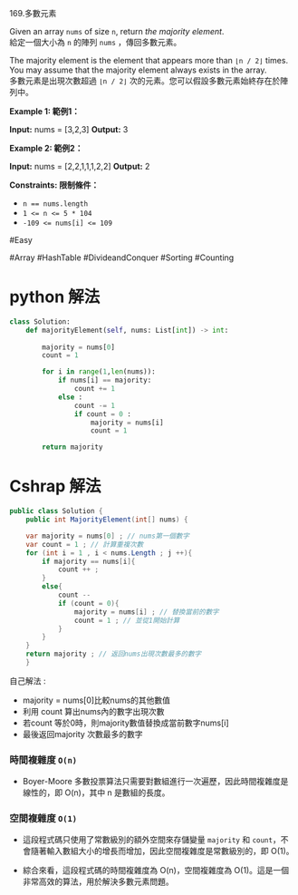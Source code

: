 169.多數元素

Given an array `nums` of size `n`, return _the majority element_.  
給定一個大小為 `n` 的陣列 `nums` ，傳回多數元素。

The majority element is the element that appears more than `⌊n / 2⌋` times. You may assume that the majority element always exists in the array.  
多數元素是出現次數超過 `⌊n / 2⌋` 次的元素。您可以假設多數元素始終存在於陣列中。

**Example 1: 範例1：**

**Input:** nums = [3,2,3]
**Output:** 3

**Example 2: 範例2：**

**Input:** nums = [2,2,1,1,1,2,2]
**Output:** 2

**Constraints: 限制條件：**

- `n == nums.length`
- `1 <= n <= 5 * 104`
- `-109 <= nums[i] <= 109`


#Easy 

#Array
#HashTable
#DivideandConquer
#Sorting
#Counting

# python 解法
```python
class Solution:
    def majorityElement(self, nums: List[int]) -> int:
        
        majority = nums[0]
        count = 1 

        for i in range(1,len(nums)):
            if nums[i] == majority:
                count += 1
            else :
                count -= 1
                if count = 0 :
	                majority = nums[i] 
	                count = 1

        return majority

```

# Cshrap 解法

```C#
public class Solution {
    public int MajorityElement(int[] nums) {

	var majority = nums[0] ; // nums第一個數字
	var count = 1 ; // 計算重複次數
	for (int i = 1 , i < nums.Length ; j ++){
		if majority == nums[i]{
			count ++ ; 
		}
		else{
			count --
			if (count = 0){
				majority = nums[i] ; // 替換當前的數字 
				count = 1 ; // 並從1開始計算			
			}
		}
	}
	return majority ; // 返回nums出現次數最多的數字
    }
```

自己解法 : 
- majority = nums[0]比較nums的其他數值 
- 利用 count 算出nums內的數字出現次數
- 若count 等於0時，則majority數值替換成當前數字nums[i]
- 最後返回majority 次數最多的數字 

### 時間複雜度 `O(n)`

- Boyer-Moore 多數投票算法只需要對數組進行一次遍歷，因此時間複雜度是線性的，即 O(n)，其中 n 是數組的長度。

### 空間複雜度 `O(1)`

- 這段程式碼只使用了常數級別的額外空間來存儲變量 `majority` 和 `count`，不會隨著輸入數組大小的增長而增加，因此空間複雜度是常數級別的，即 O(1)。

- 綜合來看，這段程式碼的時間複雜度為 O(n)，空間複雜度為 O(1)。這是一個非常高效的算法，用於解決多數元素問題。